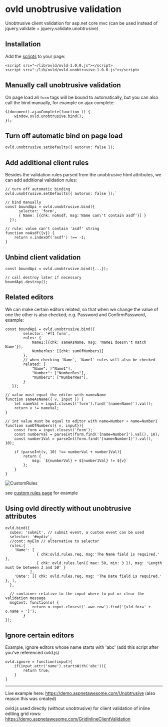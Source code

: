 # ovld unobtrusive validation
Unobtrusive client validation for asp.net core mvc
(can be used instead of jquery.validate + jquery.validate.unobtrusive)

## Installation
Add the [scripts](https://github.com/omuleanu/ovld-unobtrusive/tree/main/dist) to your page:
```
<script src="~/lib/ovld/ovld-1.0.0.js"></script>
<script src="~/lib/ovld/ovld.unobtrusive-1.0.0.js"></script>
```
## Manually call unobtrusive validation
On page load all `form` tags will be bound to automatically, but you can also call the bind manually, for example on ajax complete:
```
$(document).ajaxComplete(function () {
    window.ovld.unobtrusive.bind();
});
```
## Turn off automatic bind on page load
```
ovld.unobtrusive.setDefaults({ autorun: false });
```
## Add additional client rules 
Besides the validation rules parsed from the unobtrusive html attributes, we can add additional validation rules:
```
// turn off automatic binding
ovld.unobtrusive.setDefaults({ autorun: false });`

// bind manually 
const boundApi = ovld.unobtrusive.bind({
      selector: 'form',
      { Name: [{chk: noAsdf, msg:'Name can\'t contain asdf'}] }
  });

// rule: value can't contain 'asdf' string
function noAsdf({v}) {
    return v.indexOf('asdf') !== -1;
}
```
## Unbind client validation
```
const boundApi = ovld.unobtrusive.bind({...});

// call destroy later if necessary
boundApi.destroy();
```
## Related editors
We can make certain editors related, so that when we change the value of one the other is also checked, e.g. Password and ConfirmPassword, example:
```
const boundApi = ovld.unobtrusive.bind({
        selector: '#f1 form',
        rules: {            
            Name1:[{chk: sameAsName, msg: 'Name1 doesn\'t match Name'}],
            NumberRes: [{chk: sumOfNumbers}]
        },
        // when checking `Name`, `Name1` rules will also be checked
        related: {
            "Name": ["Name1"],
            "Number": ["NumberRes"],
            "Number1": ["NumberRes"],
        }
   });

// value must equal the editor with name=Name
function sameAsName({ v, input }) {
    let nameVal = input.closest('form').find('[name=Name]').val();
    return v != nameVal;
}

// int value must be equal to editor with name=Number + name=Number1
function sumOfNumbers({ v, input}){
    const form = input.closest('form');
    const numberVal = parseInt(form.find('[name=Number]').val(), 10);
    const number1Val = parseInt(form.find('[name=Number1]').val(), 10);

    if (parseInt(v, 10) !== numberVal + number1Val){
        return {
            msg: `${numberVal} + ${number1Val} != ${v}`
        };
    }
}
```
![CustomRules](https://github.com/user-attachments/assets/08ece984-57c8-463f-b1fd-3ff85f9c1fd2)

see [custom rules page](https://github.com/omuleanu/ovld-unobtrusive/blob/main/samples/OvldUnobsVld1/OvldUnobsVld1/Views/Home/CustomRules.cshtml) for example
## Using ovld directly without unobtrusive attributes
```
ovld.bind({
  subev: 'submit', // submit event, a custom event can be used
  selector: '#mydiv',
  //cont: myElm // alternative to selector
  rules:{
    'Name': [
              { chk:ovld.rules.req, msg:'The Name field is required.' },
              { chk: ovld.rules.len({ max: 50, min: 3 }), msg: 'Length must be between 3 and 50' }
           ],
    'Date': [{ chk: ovld.rules.req, msg: 'The Date field is required.' }, ],
  },

  // container relative to the input where to put or clear the validation message
  msgCont: function(o) {
            return o.input.closest('.awe-row').find('[vld-for=' + o.name + ']');
        }
});
```
## Ignore certain editors
Example, ignore editors whose name starts with 'abc' (add this script after you've referenced ovld.js)
```
ovld.ignore = function(input){
    if(input.attr('name').startsWith('abc')){
        return true;
    }
}
```
---
Live example here: https://demo.aspnetawesome.com/Unobtrusive 
(also reason this was created)

ovld.js used directly (without unobtrusive) for client validation of inline editing grid rows:
https://demo.aspnetawesome.com/GridInlineClientValidation

